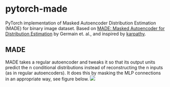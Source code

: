 # pytorch-made

PyTorch implementation of Masked Autoencoder Distribution Estimation (MADE) for binary image dataset. 
Based on [MADE: Masked Autoencoder for Distribution Estimation](https://arxiv.org/abs/1502.03509) by Germain et. al., and inspired by [karpathy](https://github.com/karpathy/pytorch-made).

## MADE
MADE takes a regular autoencoder and tweaks it so that its output units predict the n conditional distributions instead of reconstructing the n inputs (as in regular autoencoders). It does this by masking the MLP connections in an appropriate way, see figure below. 
![](https://i.imgur.com/Eq9A8Hz.png)

